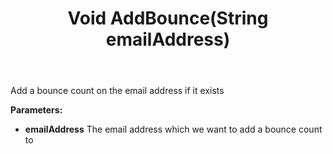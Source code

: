 ﻿---
uid: crmscript_ref_NSPersonAgent_AddBounce
title: Void AddBounce(String emailAddress)
intellisense: NSPersonAgent.AddBounce
keywords: NSPersonAgent, AddBounce
so.topic: reference
---

Add a bounce count on the email address if it exists

**Parameters:**
 - **emailAddress** The email address which we want to add a bounce count to

